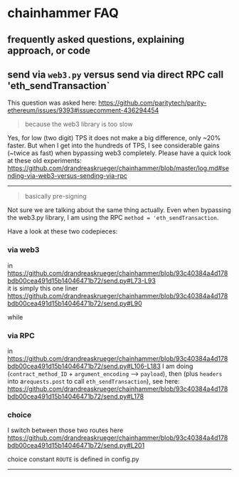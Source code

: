 # chainhammer FAQ
frequently asked questions, explaining approach, or code
---

## send via `web3.py` versus send via direct RPC call 'eth_sendTransaction`
 
This question was asked here: https://github.com/paritytech/parity-ethereum/issues/9393#issuecomment-436294454

> because the web3 library is too slow

Yes, for low (two digit) TPS it does not make a big difference, only ~20% faster. But when I get into the hundreds of TPS, I see considerable gains (~twice as fast) when bypassing web3 completely.  Please have a quick look at these old experiments: https://github.com/drandreaskrueger/chainhammer/blob/master/log.md#sending-via-web3-versus-sending-via-rpc

---


> basically pre-signing 

Not sure we are talking about the same thing actually. Even when bypassing the web3.py library, I am using the RPC `method = 'eth_sendTransaction`.


Have a look at these two codepieces:

### via web3  

in https://github.com/drandreaskrueger/chainhammer/blob/93c40384a4d178bdb00cea491d15b14046471b72/send.py#L73-L93   
it is simply this one liner https://github.com/drandreaskrueger/chainhammer/blob/93c40384a4d178bdb00cea491d15b14046471b72/send.py#L90

while 

### via RPC

in https://github.com/drandreaskrueger/chainhammer/blob/93c40384a4d178bdb00cea491d15b14046471b72/send.py#L106-L183
I am doing (`contract_method_ID` + `argument_encoding` --> `payload`), then (plus `headers` into a`requests.post` to call `eth_sendTransaction`), see here:  
https://github.com/drandreaskrueger/chainhammer/blob/93c40384a4d178bdb00cea491d15b14046471b72/send.py#L178


### choice

I switch between those two routes here https://github.com/drandreaskrueger/chainhammer/blob/93c40384a4d178bdb00cea491d15b14046471b72/send.py#L201

choice constant `ROUTE` is defined in config.py

---

